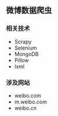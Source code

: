 ## 微博数据爬虫

### 相关技术

*  Scrapy
* Selenium
* MongoDB
* Pillow
* lxml

### 涉及网站

* weibo.com
* m.weibo.com
* weibo.cn